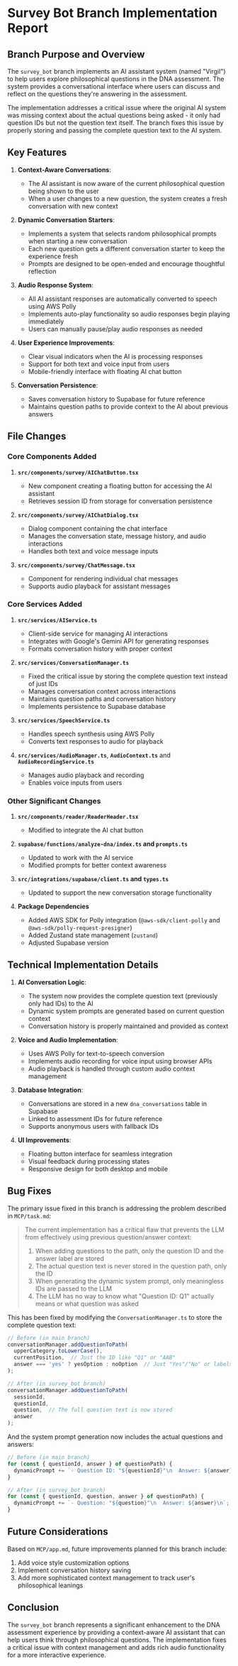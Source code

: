 # Survey Bot Branch Implementation Report

## Branch Purpose and Overview

The `survey_bot` branch implements an AI assistant system (named "Virgil") to help users explore philosophical questions in the DNA assessment. The system provides a conversational interface where users can discuss and reflect on the questions they're answering in the assessment.

The implementation addresses a critical issue where the original AI system was missing context about the actual questions being asked - it only had question IDs but not the question text itself. The branch fixes this issue by properly storing and passing the complete question text to the AI system.

## Key Features

1. **Context-Aware Conversations**:
   - The AI assistant is now aware of the current philosophical question being shown to the user
   - When a user changes to a new question, the system creates a fresh conversation with new context

2. **Dynamic Conversation Starters**:
   - Implements a system that selects random philosophical prompts when starting a new conversation
   - Each new question gets a different conversation starter to keep the experience fresh
   - Prompts are designed to be open-ended and encourage thoughtful reflection

3. **Audio Response System**:
   - All AI assistant responses are automatically converted to speech using AWS Polly
   - Implements auto-play functionality so audio responses begin playing immediately
   - Users can manually pause/play audio responses as needed

4. **User Experience Improvements**:
   - Clear visual indicators when the AI is processing responses
   - Support for both text and voice input from users
   - Mobile-friendly interface with floating AI chat button

5. **Conversation Persistence**:
   - Saves conversation history to Supabase for future reference
   - Maintains question paths to provide context to the AI about previous answers

## File Changes

### Core Components Added

1. **`src/components/survey/AIChatButton.tsx`**
   - New component creating a floating button for accessing the AI assistant
   - Retrieves session ID from storage for conversation persistence

2. **`src/components/survey/AIChatDialog.tsx`**
   - Dialog component containing the chat interface
   - Manages the conversation state, message history, and audio interactions
   - Handles both text and voice message inputs

3. **`src/components/survey/ChatMessage.tsx`**
   - Component for rendering individual chat messages
   - Supports audio playback for assistant messages

### Core Services Added

1. **`src/services/AIService.ts`**
   - Client-side service for managing AI interactions
   - Integrates with Google's Gemini API for generating responses
   - Formats conversation history with proper context

2. **`src/services/ConversationManager.ts`**
   - Fixed the critical issue by storing the complete question text instead of just IDs
   - Manages conversation context across interactions
   - Maintains question paths and conversation history
   - Implements persistence to Supabase database

3. **`src/services/SpeechService.ts`**
   - Handles speech synthesis using AWS Polly
   - Converts text responses to audio for playback

4. **`src/services/AudioManager.ts`**, **`AudioContext.ts`** and **`AudioRecordingService.ts`**
   - Manages audio playback and recording
   - Enables voice inputs from users

### Other Significant Changes

1. **`src/components/reader/ReaderHeader.tsx`**
   - Modified to integrate the AI chat button

2. **`supabase/functions/analyze-dna/index.ts` and `prompts.ts`**
   - Updated to work with the AI service
   - Modified prompts for better context awareness

3. **`src/integrations/supabase/client.ts` and `types.ts`**
   - Updated to support the new conversation storage functionality

4. **Package Dependencies**
   - Added AWS SDK for Polly integration (`@aws-sdk/client-polly` and `@aws-sdk/polly-request-presigner`)
   - Added Zustand state management (`zustand`)
   - Adjusted Supabase version

## Technical Implementation Details

1. **AI Conversation Logic**:
   - The system now provides the complete question text (previously only had IDs) to the AI
   - Dynamic system prompts are generated based on current question context
   - Conversation history is properly maintained and provided as context

2. **Voice and Audio Implementation**:
   - Uses AWS Polly for text-to-speech conversion
   - Implements audio recording for voice input using browser APIs
   - Audio playback is handled through custom audio context management

3. **Database Integration**:
   - Conversations are stored in a new `dna_conversations` table in Supabase
   - Linked to assessment IDs for future reference
   - Supports anonymous users with fallback IDs

4. **UI Improvements**:
   - Floating button interface for seamless integration
   - Visual feedback during processing states
   - Responsive design for both desktop and mobile

## Bug Fixes

The primary issue fixed in this branch is addressing the problem described in `MCP/task.md`:

> The current implementation has a critical flaw that prevents the LLM from effectively using previous question/answer context:
> 1. When adding questions to the path, only the question ID and the answer label are stored
> 2. The actual question text is never stored in the question path, only the ID
> 3. When generating the dynamic system prompt, only meaningless IDs are passed to the LLM
> 4. The LLM has no way to know what "Question ID: Q1" actually means or what question was asked

This has been fixed by modifying the `ConversationManager.ts` to store the complete question text:

```typescript
// Before (in main branch)
conversationManager.addQuestionToPath(
  upperCategory.toLowerCase(), 
  currentPosition,  // Just the ID like "Q1" or "AAB"
  answer === 'yes' ? yesOption : noOption  // Just "Yes"/"No" or labels
);

// After (in survey_bot branch)
conversationManager.addQuestionToPath(
  sessionId,
  questionId,  
  question,  // The full question text is now stored
  answer  
);
```

And the system prompt generation now includes the actual questions and answers:

```typescript
// Before (in main branch)
for (const { questionId, answer } of questionPath) {
  dynamicPrompt += `- Question ID: "${questionId}"\n  Answer: ${answer}\n`;
}

// After (in survey_bot branch)
for (const { questionId, question, answer } of questionPath) {
  dynamicPrompt += `- Question: "${question}"\n  Answer: ${answer}\n`;
}
```

## Future Considerations

Based on `MCP/app.md`, future improvements planned for this branch include:

1. Add voice style customization options
2. Implement conversation history saving
3. Add more sophisticated context management to track user's philosophical leanings

## Conclusion

The `survey_bot` branch represents a significant enhancement to the DNA assessment experience by providing a context-aware AI assistant that can help users think through philosophical questions. The implementation fixes a critical issue with context management and adds rich audio functionality for a more interactive experience.

